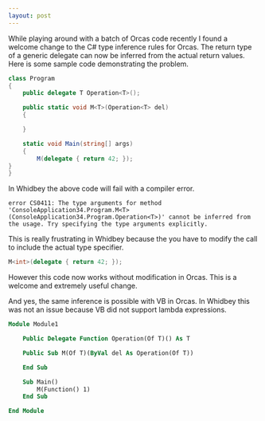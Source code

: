 ```yaml
---
layout: post
---
```

While playing around with a batch of Orcas code recently I found a welcome change to the C# type inference rules for Orcas.  The return type of a generic delegate can now be inferred from the actual return values.  Here is some sample code demonstrating the problem.  

``` csharp
class Program
{
    public delegate T Operation<T>();

    public static void M<T>(Operation<T> del)
    {

    }

    static void Main(string[] args)
    {
        M(delegate { return 42; });
}
}
```
    
In Whidbey the above code will fail with a compiler error.

    error CS0411: The type arguments for method 'ConsoleApplication34.Program.M<T>(ConsoleApplication34.Program.Operation<T>)' cannot be inferred from the usage. Try specifying the type arguments explicitly.

This is really frustrating in Whidbey because the you have to modify the call to include the actual type specifier.
    
``` csharp
M<int>(delegate { return 42; });
```
    
However this code now works without modification in Orcas.  This is a welcome and extremely useful change.

And yes, the same inference is possible with VB in Orcas.  In Whidbey this was not an issue because VB did not support lambda expressions.

``` vb
Module Module1

    Public Delegate Function Operation(Of T)() As T

    Public Sub M(Of T)(ByVal del As Operation(Of T))

    End Sub

    Sub Main()
        M(Function() 1)
    End Sub

End Module
```

